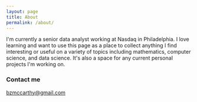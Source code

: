 ```yaml
---
layout: page
title: About
permalink: /about/
---
```


I'm currently a senior data analyst working at Nasdaq in Philadelphia.  I love learning and want to use this page
as a place to collect anything I find interesting or useful on a variety of topics including mathematics,
computer science, and data science.  It's also a space for any current personal projects
I'm working on.

### Contact me

[bzmccarthy@gmail.com](mailto:bzmccarthy@gmail.com)